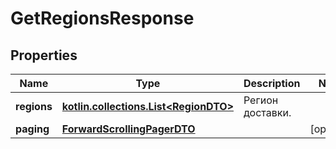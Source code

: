 
# GetRegionsResponse

## Properties
| Name | Type | Description | Notes |
| ------------ | ------------- | ------------- | ------------- |
| **regions** | [**kotlin.collections.List&lt;RegionDTO&gt;**](RegionDTO.md) | Регион доставки. |  |
| **paging** | [**ForwardScrollingPagerDTO**](ForwardScrollingPagerDTO.md) |  |  [optional] |



